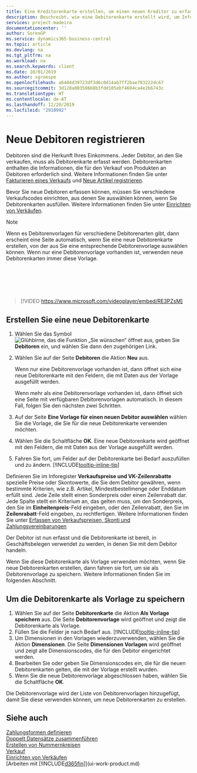 ```yaml
---
title: Eine Kreditorenkarte erstellen, um einen neuen Kreditor zu erfassen | Microsoft Docs
description: Beschreibt, wie eine Debitorenkarte erstellt wird, um Informationen zu jedem neuen Debitor oder Clients zu erfassen, an die Sie verkaufen.
services: project-madeira
documentationcenter: ''
author: SorenGP
ms.service: dynamics365-business-central
ms.topic: article
ms.devlang: na
ms.tgt_pltfrm: na
ms.workload: na
ms.search.keywords: client
ms.date: 10/01/2019
ms.author: sgroespe
ms.openlocfilehash: a6404d39723df3d6c0d14ab7ff2bae783222dc67
ms.sourcegitcommit: 3d128a00358668b3fdd105ebf4604ca4e2b6743c
ms.translationtype: HT
ms.contentlocale: de-AT
ms.lasthandoff: 12/20/2019
ms.locfileid: "2910992"
---
```

# <a name="register-new-customers"></a>Neue Debitoren registrieren
Debitoren sind die Herkunft Ihres Einkommens. Jeder Debitor, an den Sie verkaufen, muss als Debitorenkarte erfasst werden. Debitorenkarten enthalten die Informationen, die für den Verkauf von Produkten an Debitoren erforderlich sind. Weitere Informationen finden Sie unter [Fakturieren eines Verkaufs](sales-how-invoice-sales.md) und [Neue Artikel registrieren](inventory-how-register-new-items.md).  

Bevor Sie neue Debitoren erfassen können, müssen Sie verschiedene Verkaufscodes einrichten, aus denen Sie auswählen können, wenn Sie Debitorenkarten ausfüllen. Weitere Informationen finden Sie unter [Einrichten von Verkäufen](sales-setup-sales.md).

> [!NOTE]  
>   Wenn es Debitorenvorlagen für verschiedene Debitorenarten gibt, dann erscheint eine Seite automatisch, wenn Sie eine neue Debitorenkarte erstellen, von der aus Sie eine entsprechende Debitorenvorlage auswählen können. Wenn nur eine Debitorenvorlage vorhanden ist, verwenden neue Debitorenkarten immer diese Vorlage.  
<br><br>  
<br><br>  
  
> [!VIDEO https://www.microsoft.com/videoplayer/embed/RE3PZsM]

## <a name="to-create-a-new-customer-card"></a>Erstellen Sie eine neue Debitorenkarte
1. Wählen Sie das Symbol ![Glühbirne, das die Funktion „Sie wünschen“ öffnet](media/ui-search/search_small.png "Tell Me-Funktion") aus, geben Sie **Debitoren** ein, und wählen Sie dann den zugehörigen Link.  
2. Wählen Sie auf der Seite **Debitoren** die Aktion **Neu** aus.

    Wenn nur eine Debitorenvorlage vorhanden ist, dann öffnet sich eine neue Debitorenkarte mit den Feldern, die mit Daten aus der Vorlage ausgefüllt werden.

    Wenn mehr als eine Debitorenvorlage vorhanden ist, dann öffnet sich eine Seite mit verfügbaren Debitorenvorlagen automatisch. In diesem Fall, folgen Sie den nächsten zwei Schritten.
3. Auf der Seite **Eine Vorlage für einen neuen Debitor auswählen** wählen Sie die Vorlage, die Sie für die neue Debitorenkarte verwenden möchten.
4. Wählen Sie die Schaltfläche **OK**. Eine neue Debitorenkarte wird geöffnet mit den Feldern, die mit Daten aus der Vorlage ausgefüllt werden.  
5. Fahren Sie fort, um Felder auf der Debitorenkarte bei Bedarf auszufüllen und zu ändern. [!INCLUDE[tooltip-inline-tip](includes/tooltip-inline-tip_md.md)]

Definieren Sie im Inforegister **Verkaufspreise und VK-Zeilenrabatte** spezielle Preise oder Skontowerte, die Sie dem Debitor gewähren, wenn bestimmte Kriterien, wie z.B. Artikel, Mindestbestellmenge oder Enddatum erfüllt sind. Jede Zeile stellt einen Sonderpreis oder einen Zeilenrabatt dar. Jede Spalte stellt ein Kriterium an, das gelten muss, um den Sonderpreis, den Sie im **Einheitenpreis**-Feld eingeben, oder den Zeilenrabatt, den Sie im **Zeilenrabatt**-Feld eingeben, zu rechtfertigen. Weitere Informationen finden Sie unter [Erfassen von Verkaufspreisen, Skonti und Zahlungsvereinbarungen](sales-how-record-sales-price-discount-payment-agreements.md)

Der Debitor ist nun erfasst und die Debitorenkarte ist bereit, in Geschäftsbelegen verwendet zu werden, in denen Sie mit dem Debitor handeln.

Wenn Sie diese Debitorenkarte als Vorlage verwenden möchten, wenn Sie neue Debitorenkarten erstellen, dann fahren sie fort, um sie als Debitorenvorlage zu speichern. Weitere Informationen finden Sie im folgenden Abschnitt.

## <a name="to-save-the-customer-card-as-a-template"></a>Um die Debitorenkarte als Vorlage zu speichern
1. Wählen Sie auf der Seite **Debitorenkarte** die Aktion **Als Vorlage speichern** aus. Die Seite **Debitorenvorlage** wird geöffnet und zeigt die Debitorenkarte als Vorlage.
2. Füllen Sie die Felder je nach Bedarf aus. [!INCLUDE[tooltip-inline-tip](includes/tooltip-inline-tip_md.md)]
3. Um Dimensionen in den Vorlagen wiederzuverwenden, wählen Sie die Aktion **Dimensionen**. Die Seite **Dimensionen Vorlagen** wird geöffnet und zeigt alle Dimensionscodes, die für den Debitor eingerichtet werden.
4. Bearbeiten Sie oder geben Sie Dimensionscodes ein, die für die neuen Debitorenkarten gelten, die mit der Vorlage erstellt wurden.  
5. Wenn Sie die neue Debitorenvorlage abgeschlossen haben, wählen Sie die Schaltfläche **OK**.

Die Debitorenvorlage wird der Liste von Debitorenvorlagen hinzugefügt, damit Sie diese verwenden können, um neue Debitorenkarten zu erstellen.

## <a name="see-also"></a>Siehe auch
[Zahlungsformen definieren](finance-payment-methods.md)  
[Doppelt Datensätze zusammenführen](sales-how-merge-duplicate-records.md)  
[Erstellen von Nummernkreisen](ui-create-number-series.md)  
[Verkauf](sales-manage-sales.md)    
[Einrichten von Verkäufen](sales-setup-sales.md)    
[Arbeiten mit [!INCLUDE[d365fin](includes/d365fin_md.md)]](ui-work-product.md)
